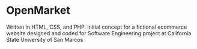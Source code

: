 # OpenMarket
Written in HTML, CSS, and PHP. Initial concept for a fictional ecommerce website designed and coded for Software Engineering project at California State University of San Marcos

